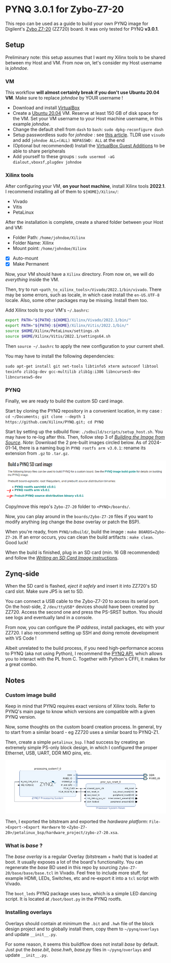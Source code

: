 # PYNQ 3.0.1 for Zybo-Z7-20

This repo can be used as a guide to build your own PYNQ image for Digilent's [Zybo Z7-20](https://digilent.com/reference/programmable-logic/zybo-z7/start) (ZZ720) board. It was only tested for PYNQ **v3.0.1**.

## Setup

Preliminary note: this setup assumes that I want my Xilinx tools to be shared between my Host and VM. From now on, let's consider my Host username is _johndoe_.

### VM

This workflow **will almost certainly break if you don't use Ubuntu 20.04 VM**. Make sure to replace _johndoe_ by YOUR username !

- Download and install [VirtualBox](https://www.virtualbox.org/)
- Create a [Ubuntu 20.04](https://ubuntu.com/download/alternative-downloads) VM. Reserve at least 150 GB of disk space for the VM. Set your VM username to your Host machine username, in this example _johndoe_.
- Change the default shell from `dash` to `bash`: `sudo dpkg-reconfigure dash`
- Setup passwordless sudo for _johndoe_ : see [this article](https://timonweb.com/devops/how-to-enable-passwordless-sudo-for-a-specific-user-in-linux/). TLDR use `visudo` and add `johndoe ALL=(ALL) NOPASSWD: ALL` at the end
- (Optional but recommended) Install the [VirtualBox Guest Additions](https://www.makeuseof.com/install-virtualbox-guest-additions-on-linux/) to be able to share peripherals
- Add yourself to these groups : `sudo usermod -aG dialout,vboxsf,plugdev johndoe`

### Xilinx tools

After configuring your VM, **on your host machine**, install Xilinx tools **2022.1**. I recommend installing all of them to `${HOME}/Xilinx/`:

- Vivado
- Vitis
- PetaLinux

After the installation is complete, create a shared folder between your Host and VM:

- Folder Path: `/home/johndoe/Xilinx`
- Folder Name: Xilinx
- Mount point: `/home/johndoe/Xilinx`
- [x] Auto-mount
- [x] Make Permanent

Now, your VM should have a `Xilinx` directory. From now on, we will do _everything_ inside the VM.

Then, try to run `<path_to_xilinx_tools>/Vivado/2022.1/bin/vivado`. There may be some errors, such as locale, in which case install the `en-US.UTF-8` locale. Also, some other packages may be missing. Install them too.

Add Xilinx tools to your VM's `~/.bashrc`:

```bash
export PATH="${PATH}:${HOME}/Xilinx/Vivado/2022.1/bin/"
export PATH="${PATH}:${HOME}/Xilinx/Vitis/2022.1/bin/"
source $HOME/Xilinx/PetaLinux/settings.sh
source $HOME/Xilinx/Vitis/2022.1/settings64.sh
```

Then `source ~/.bashrc` to apply the new configuration to your current shell.

You may have to install the following dependencies:

`sudo apt-get install git net-tools libtinfo5 xterm autoconf libtool texinfo zlib1g-dev gcc-multilib zlib1g:i386 libncurses5-dev libncursesw5-dev`

### PYNQ

Finally, we are ready to build the custom SD card image.

Start by cloning the PYNQ repository in a convenient location, in my case : `cd ~/Documents; git clone --depth 1 https://github.com/Xilinx/PYNQ.git; cd PYNQ`

Start by setting up the sdbuild flow: `./sdbuild/scripts/setup_host.sh`. You may have to re-log after this. Then, follow step 3 of [_Building the Image from Source_](https://pynq.readthedocs.io/en/latest/pynq_sd_card.html). _Note_: Download the 2 pre-built images circled below. As of 2024-01-14, there is a naming bug in `PYNQ rootfs arm v3.0.1`: rename its extension from `.gz` to `.tar.gz`.

![petalinux_bsp_bd](img/prebuilt_images.png)

Copy/move this repo's `Zybo-Z7-20` folder to `<PYNQ>/boards/`.

Now, you can play around in the `boards/Zybo-Z7-20` files if you want to modify anything (eg change the _base_ overlay or patch the BSP).

When you're ready, from `PYNQ/sdbuild/`, build the image : `make BOARDS=Zybo-Z7-20`. If an error occurs, you can clean the build artifacts : `make clean`. Good luck!

When the build is finished, plug in an SD card (min. 16 GB recommended) and follow the [_Writing an SD Card Image_ instructions](https://pynq.readthedocs.io/en/latest/appendix/sdcard.html).

## Zynq-side

When the SD card is flashed, _eject it safely_ and insert it into ZZ720's SD card slot. Make sure JP5 is set to SD.

You can connect a USB cable to the Zybo-Z7-20 to access its serial port. On the host-side, 2 `/dev/ttyUSB*` devices should have been created by ZZ720. Access the second one and press the PS-SRST button. You should see logs and eventually land in a console.

From now, you can configure the _IP address_, install packages, etc with your ZZ720. I also recommend setting up SSH and doing remote development with VS Code !

Albeit unrelated to the build process, if you need high-performance access to PYNQ (aka not using Python), I recommend the [PYNQ API](https://github.com/mesham/pynq_api), which allows you to interact with the PL from C. Together with Python's CFFI, it makes for a great combo.

## Notes

### Custom image build

Keep in mind that PYNQ requires exact versions of Xilinx tools. Refer to PYNQ's main page to know which versions are compatible with a given PYNQ version.

Now, some thoughts on the custom board creation process. In general, try to start from a similar board - eg ZZ720 uses a similar board to PYNQ-Z1.

Then, create a simple `petalinux_bsp`. I had success by creating an extremely simple PS-only block design, in which I configured the proper Ethernet, USB, UART, DDR MIO pins, etc.

![petalinux_bsp_bd](img/petalinux_bsp_bd.png)

Then, I exported the bitstream and exported the _hardware platform_: `File->Export->Export Hardware` to `<Zybo-Z7-20>/petalinux_bsp/hardware_project/zybo-z7-20.xsa`.

### What is _base_ ?

The _base overlay_ is a regular Overlay (bitstream + hwh) that is loaded at boot. It usually exposes a lot of the board's functionality. You can regenerate the _base_ BD used in this repo by sourcing `Zybo-Z7-20/base/base/base.tcl` in Vivado. Feel free to include more stuff, for example HDMI, LEDs, Switches, etc and re-export it into a `tcl` script with Vivado.

The `boot_leds` PYNQ package uses `base`, which is a simple LED dancing script. It is located at `/boot/boot.py` in the PYNQ rootfs.

### Installing overlays

Overlays should contain at minimum the `.bit` and `.hwh` file of the block design project and to globally install them, copy them to `~/pynq/overlays` and update `__init__.py`.

For some reason, it seems this buildflow does not install _base_ by default. Just put the _base.bit_, _base.hwh_, _base.py_ files in `~/pynq/overlays` and update `__init__.py`.
